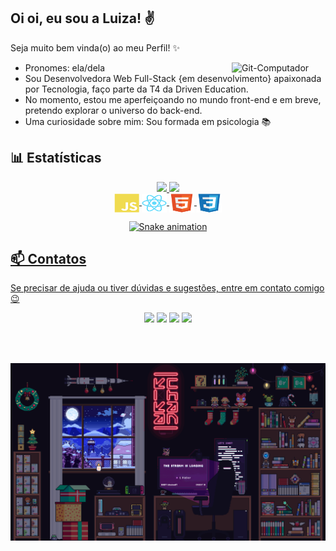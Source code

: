 ## Oi oi, eu sou a Luiza! ✌️
Seja muito bem vinda(o) ao meu Perfil! ✨

<div>
  <img align="right" alt="Git-Computador" width="150px" src="https://i.ibb.co/5RH1F93/Webp-net-gifmaker.gif"/>
</div>

- Pronomes: ela/dela
- Sou Desenvolvedora Web Full-Stack {em desenvolvimento} apaixonada por Tecnologia, faço parte da T4 da Driven Education.
- No momento, estou me aperfeiçoando no mundo front-end e em breve, pretendo explorar o universo do back-end.
- Uma curiosidade sobre mim: Sou formada em psicologia 📚

## 📊 Estatísticas
<div align="center">
  <a href="https://github.com/lusntgo">
   <img height="150em" src="https://github-readme-stats.vercel.app/api?username=lusntgo&show_icons=true&theme=jolly&include_all_commits=true&count_private=true"/>
  <img height="150em" src="https://github-readme-stats.vercel.app/api/top-langs/?username=lusntgo&layout=compact&langs_count=16&theme=jolly"/> <br>
   <img align="center" alt="Lu-Js" height="30" width="40" src="https://raw.githubusercontent.com/devicons/devicon/master/icons/javascript/javascript-plain.svg">
  <img align="center" alt="Lu-React" height="30" width="40" src="https://raw.githubusercontent.com/devicons/devicon/master/icons/react/react-original.svg">
  <img align="center" alt="Lu-HTML" height="30" width="40" src="https://raw.githubusercontent.com/devicons/devicon/master/icons/html5/html5-original.svg">
  <img align="center" alt="Lu-CSS" height="30" width="40" src="https://raw.githubusercontent.com/devicons/devicon/master/icons/css3/css3-original.svg">


![Snake animation](https://github.com/LuSntgo/LuSntgo/blob/output/github-contribution-grid-snake.svg)
</div>
  
  ## 📫 Contatos

Se precisar de ajuda ou tiver dúvidas e sugestões, entre em contato comigo 😉
  
<div align="center"> 
 <a href="https://instagram.com/lustrica" target="_blank"><img src="https://img.shields.io/badge/-Instagram-%23E4405F?style=for-the-badge&logo=instagram&logoColor=white" target="_blank"></a>
 	<a href="https://www.twitch.tv/lustrica" target="_blank"><img src="https://img.shields.io/badge/Twitch-9146FF?style=for-the-badge&logo=twitch&logoColor=white" target="_blank"></a>
   <a href = "mailto:lu.sntgo@gmail.com"><img src="https://img.shields.io/badge/-Gmail-%23333?style=for-the-badge&logo=gmail&logoColor=white" target="_blank"></a>
  <a href="https://www.linkedin.com/in/lusntg/" target="_blank"><img src="https://img.shields.io/badge/-LinkedIn-%230077B5?style=for-the-badge&logo=linkedin&logoColor=white" target="_blank"></a> 

<br><br>
 <div>
  <img align="center" alt="Pixel-Art" width="1000px" src="https://github.com/LuSntgo/LuSntgo/blob/main/kikachan87.gif"/>
</div>
